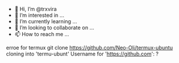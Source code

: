 - 👋 Hi, I’m @trxvira
- 👀 I’m interested in ...
- 🌱 I’m currently learning ...
- 💞️ I’m looking to collaborate on ...
- 📫 How to reach me ...

<!---
trxvira/trxvira is a ✨ special ✨ repository because its `README.md` (this file) appears on your GitHub profile.
You can click the Preview link to take a look at your changes.
--->
erroe for termux
git clone https://github.com/Neo-Oli/termux-ubuntu
cloning into 'termu-ubunt'
Username for 'https://github.com': ?
